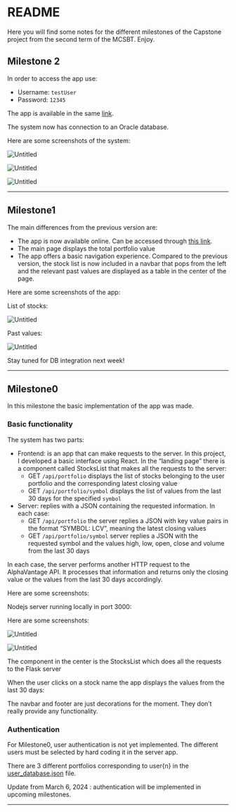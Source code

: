 # README

Here you will find some notes for the different milestones of the Capstone project from the second term of the MCSBT. Enjoy.

## Milestone 2

In order to access the app use:

- Username: `testUser`
- Password: `12345`

The app is available in the same [link](https://frontend_bucket_rickyr.storage.googleapis.com/index.html).

The system now has connection to an Oracle database.

Here are some screenshots of the system:

![Untitled](README_src/Untitled.png)

![Untitled](README_src/Untitled%203.png)

![Untitled](README_src/Untitled%202.png)

---

## Milestone1

The main differences from the previous version are:

- The app is now available online. Can be accessed through [this link](https://frontend_bucket_rickyr.storage.googleapis.com/index.html).
- The main page displays the total portfolio value
- The app offers a basic navigation experience. Compared to the previous version, the stock list is now included in a navbar that pops from the left and the relevant past values are displayed as a table in the center of the page.

Here are some screenshots of the app:

List of stocks:

![Untitled](README_src/Untitled%203.png)

Past values:

![Untitled](README_src/Untitled%204.png)

Stay tuned for DB integration next week!

---

## Milestone0

In this milestone the basic implementation of the app was made.

### Basic functionality

The system has two parts:

- Frontend: is an app that can make requests to the server. In this project, I developed a basic interface using React. In the “landing page” there is a component called StocksList that makes all the requests to the server:
    - GET `/api/portfolio` displays the list of stocks belonging to the user portfolio and the corresponding latest closing value
    - GET `/api/portfolio/symbol` displays the list of values from the last 30 days for the specified `symbol`
- Server: replies with a JSON containing the requested information. In each case:
    - GET `/api/portfolio` the server replies a JSON with key value pairs in the format “SYMBOL: LCV”, meaning the latest closing values
    - GET `/api/portfolio/symbol` server replies a JSON with the requested symbol and the values high, low, open, close and volume from the last 30 days

In each case, the server performs another HTTP request to the AlphaVantage API. It processes that information and returns only the closing value or the values from the last 30 days accordingly.

Here are some screenshots:

Nodejs server running locally in port 3000:

Here are some screenshots:

![Untitled](README_src/Untitled%205.png)

![Untitled](README_src/Untitled%206.png)

The component in the center is the StocksList which does all the requests to the Flask server

When the user clicks on a stock name the app displays the values from the last 30 days:

The navbar and footer are just decorations for the moment. They don’t really provide any functionality.

### Authentication

For Milestone0, user authentication is not yet implemented. The different users must be selected by hard coding it in the server app.

There are 3 different portfolios corresponding to user{n} in the [user_database.json](https://github.com/ricardorompar/capstoneT2/blob/main/milestones/user_database.json) file.

Update from March 6, 2024 : authentication will be implemented in upcoming milestones.

---